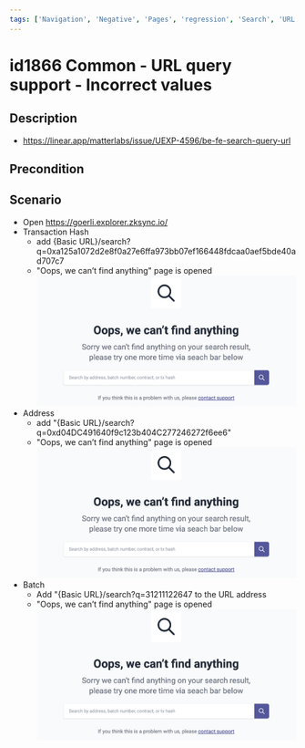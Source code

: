 ```yaml
---
tags: ['Navigation', 'Negative', 'Pages', 'regression', 'Search', 'URL', 'Active']
---
```


# id1866 Common - URL query support - Incorrect values

## Description
  - https://linear.app/matterlabs/issue/UEXP-4596/be-fe-search-query-url

## Precondition


## Scenario
- Open https://goerli.explorer.zksync.io/
- Transaction Hash
    - add \{Basic URL\}/search?q=0xa125a1072d2e8f0a27e6ffa973bb07ef166448fdcaa0aef5bde40ad707c7
    - "Oops, we can’t find anything" page is opened
      ![Screenshot](../../../static/img/Common/id1866_1.png)
- Address
    - add "\{Basic URL\}/search?q=0xd04DC491640f9c123b404C277246272f6ee6"
    - "Oops, we can’t find anything" page is opened
      ![Screenshot](../../../static/img/Common/id1866_2.png)
- Batch
    - Add "\{Basic URL\}/search?q=31211122647 to the URL address
    - "Oops, we can’t find anything" page is opened
      ![Screenshot](../../../static/img/Common/id1866_3.png)